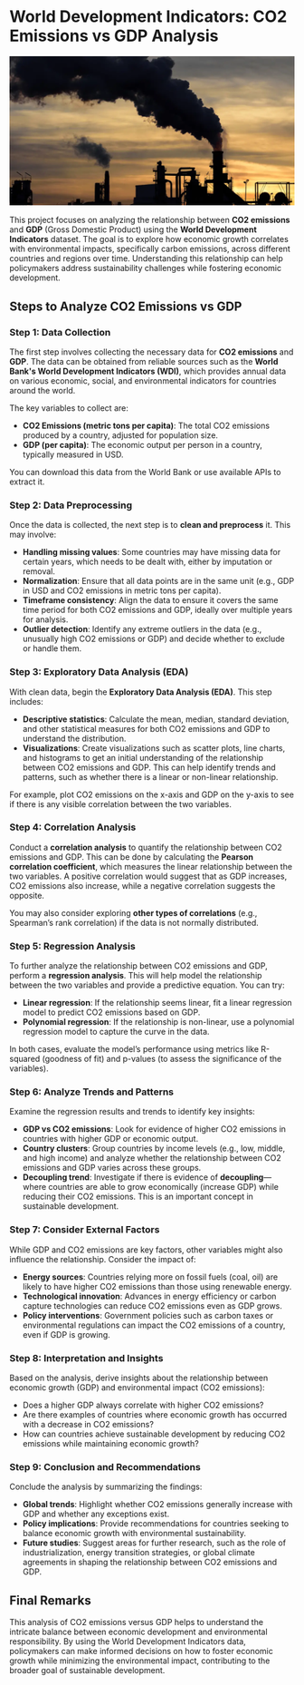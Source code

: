 # World Development Indicators: CO2 Emissions vs GDP Analysis

![](https://github.com/Lucky-akash321/World-Development-Indicators-CO2-Emission-vs-GDP/blob/main/main%20image.png)

This project focuses on analyzing the relationship between **CO2 emissions** and **GDP** (Gross Domestic Product) using the **World Development Indicators** dataset. The goal is to explore how economic growth correlates with environmental impacts, specifically carbon emissions, across different countries and regions over time. Understanding this relationship can help policymakers address sustainability challenges while fostering economic development.

## Steps to Analyze CO2 Emissions vs GDP

### Step 1: Data Collection
The first step involves collecting the necessary data for **CO2 emissions** and **GDP**. The data can be obtained from reliable sources such as the **World Bank's World Development Indicators (WDI)**, which provides annual data on various economic, social, and environmental indicators for countries around the world.

The key variables to collect are:
- **CO2 Emissions (metric tons per capita)**: The total CO2 emissions produced by a country, adjusted for population size.
- **GDP (per capita)**: The economic output per person in a country, typically measured in USD.

You can download this data from the World Bank or use available APIs to extract it.

### Step 2: Data Preprocessing
Once the data is collected, the next step is to **clean and preprocess** it. This may involve:
- **Handling missing values**: Some countries may have missing data for certain years, which needs to be dealt with, either by imputation or removal.
- **Normalization**: Ensure that all data points are in the same unit (e.g., GDP in USD and CO2 emissions in metric tons per capita).
- **Timeframe consistency**: Align the data to ensure it covers the same time period for both CO2 emissions and GDP, ideally over multiple years for analysis.
- **Outlier detection**: Identify any extreme outliers in the data (e.g., unusually high CO2 emissions or GDP) and decide whether to exclude or handle them.

### Step 3: Exploratory Data Analysis (EDA)
With clean data, begin the **Exploratory Data Analysis (EDA)**. This step includes:
- **Descriptive statistics**: Calculate the mean, median, standard deviation, and other statistical measures for both CO2 emissions and GDP to understand the distribution.
- **Visualizations**: Create visualizations such as scatter plots, line charts, and histograms to get an initial understanding of the relationship between CO2 emissions and GDP. This can help identify trends and patterns, such as whether there is a linear or non-linear relationship.

For example, plot CO2 emissions on the x-axis and GDP on the y-axis to see if there is any visible correlation between the two variables.

### Step 4: Correlation Analysis
Conduct a **correlation analysis** to quantify the relationship between CO2 emissions and GDP. This can be done by calculating the **Pearson correlation coefficient**, which measures the linear relationship between the two variables. A positive correlation would suggest that as GDP increases, CO2 emissions also increase, while a negative correlation suggests the opposite.

You may also consider exploring **other types of correlations** (e.g., Spearman’s rank correlation) if the data is not normally distributed.

### Step 5: Regression Analysis
To further analyze the relationship between CO2 emissions and GDP, perform a **regression analysis**. This will help model the relationship between the two variables and provide a predictive equation. You can try:
- **Linear regression**: If the relationship seems linear, fit a linear regression model to predict CO2 emissions based on GDP.
- **Polynomial regression**: If the relationship is non-linear, use a polynomial regression model to capture the curve in the data.

In both cases, evaluate the model’s performance using metrics like R-squared (goodness of fit) and p-values (to assess the significance of the variables).

### Step 6: Analyze Trends and Patterns
Examine the regression results and trends to identify key insights:
- **GDP vs CO2 emissions**: Look for evidence of higher CO2 emissions in countries with higher GDP or economic output.
- **Country clusters**: Group countries by income levels (e.g., low, middle, and high income) and analyze whether the relationship between CO2 emissions and GDP varies across these groups.
- **Decoupling trend**: Investigate if there is evidence of **decoupling**—where countries are able to grow economically (increase GDP) while reducing their CO2 emissions. This is an important concept in sustainable development.

### Step 7: Consider External Factors
While GDP and CO2 emissions are key factors, other variables might also influence the relationship. Consider the impact of:
- **Energy sources**: Countries relying more on fossil fuels (coal, oil) are likely to have higher CO2 emissions than those using renewable energy.
- **Technological innovation**: Advances in energy efficiency or carbon capture technologies can reduce CO2 emissions even as GDP grows.
- **Policy interventions**: Government policies such as carbon taxes or environmental regulations can impact the CO2 emissions of a country, even if GDP is growing.

### Step 8: Interpretation and Insights
Based on the analysis, derive insights about the relationship between economic growth (GDP) and environmental impact (CO2 emissions):
- Does a higher GDP always correlate with higher CO2 emissions?
- Are there examples of countries where economic growth has occurred with a decrease in CO2 emissions?
- How can countries achieve sustainable development by reducing CO2 emissions while maintaining economic growth?

### Step 9: Conclusion and Recommendations
Conclude the analysis by summarizing the findings:
- **Global trends**: Highlight whether CO2 emissions generally increase with GDP and whether any exceptions exist.
- **Policy implications**: Provide recommendations for countries seeking to balance economic growth with environmental sustainability.
- **Future studies**: Suggest areas for further research, such as the role of industrialization, energy transition strategies, or global climate agreements in shaping the relationship between CO2 emissions and GDP.

## Final Remarks
This analysis of CO2 emissions versus GDP helps to understand the intricate balance between economic development and environmental responsibility. By using the World Development Indicators data, policymakers can make informed decisions on how to foster economic growth while minimizing the environmental impact, contributing to the broader goal of sustainable development.

